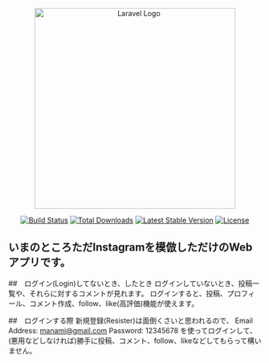 <p align="center"><a href="https://laravel.com" target="_blank"><img src="https://raw.githubusercontent.com/laravel/art/master/logo-lockup/5%20SVG/2%20CMYK/1%20Full%20Color/laravel-logolockup-cmyk-red.svg" width="400" alt="Laravel Logo"></a></p>

<p align="center">
<a href="https://travis-ci.org/laravel/framework"><img src="https://travis-ci.org/laravel/framework.svg" alt="Build Status"></a>
<a href="https://packagist.org/packages/laravel/framework"><img src="https://img.shields.io/packagist/dt/laravel/framework" alt="Total Downloads"></a>
<a href="https://packagist.org/packages/laravel/framework"><img src="https://img.shields.io/packagist/v/laravel/framework" alt="Latest Stable Version"></a>
<a href="https://packagist.org/packages/laravel/framework"><img src="https://img.shields.io/packagist/l/laravel/framework" alt="License"></a>
</p>

## いまのところただInstagramを模倣しただけのWebアプリです。

##　ログイン(Login)してないとき、したとき
ログインしていないとき、投稿一覧や、それらに対するコメントが見れます。
ログインすると、投稿、プロフィール、コメント作成、follow、like(高評価)機能が使えます。

##　ログインする際
新規登録(Resister)は面倒くさいと思われるので、
Email Address: manami@gmail.com
Password: 12345678
を使ってログインして、
(悪用などしなければ)勝手に投稿、コメント、follow、likeなどしてもらって構いません。
